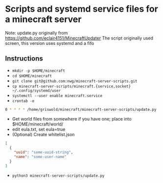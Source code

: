 # Scripts and systemd service files for a minecraft server

Note: update.py originally from https://github.com/eclair4151/MinecraftUpdater
The script originally used screen, this version uses systemd and a fifo

## Instructions

* `mkdir -p $HOME/minecraft`
* `cd $HOME/minecraft`
* `git clone git@github.com:nwg/minecraft-server-scripts.git`
* `cp minecraft-server-scripts/minecraft.{service,socket} ~/.config/systemd/user`
* `systemctl --user enable minecraft.service`
* `crontab -e`

```sh
0 * * * * /home/griswold/minecraft/minecraft-server-scripts/update.py
```

* Get world files from somewhere if you have one; place into $HOME/minecraft/world/
* edit eula.txt, set eula=true
* (Optional) Create whitelist.json

```json
[
  {
    "uuid": "some-uuid-string",
    "name": "some-user-name"
  }
]
```

* `python3 minecraft-server-scripts/update.py`
